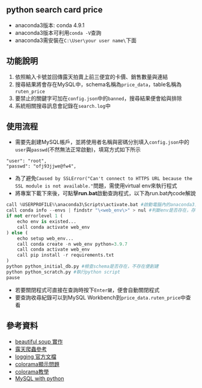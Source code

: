 ## python search card price
- anaconda3版本: conda 4.9.1
- anaconda3版本可利用`conda -V`查詢
- anaconda3需安裝在`C:\User\your user name\`下面

## 功能說明
1. 依照輸入卡號並回傳露天拍賣上前三便宜的卡價、銷售數量與連結
2. 搜尋結果將會存在MySQL中，schema名稱為`price_data`，table名稱為`ruten_price`
3. 要禁止的關鍵字可加在`config.json`中的`banned`，搜尋結果便會給與排除
4. 系統相關搜尋訊息會記錄在`search.log`中

## 使用流程
- 需要先創建MySQL帳戶，並將使用者名稱與密碼分別填入`config.json`中的`user`與`passwd`(不然無法正常啟動)，填寫方式如下所示
```
"user": "root",
"passwd": "ofj93jjwe@fw4",
```
- 為了避免`Caused by SSLError("Can't connect to HTTPS URL because the SSL module is not available."`問題，需使用virtual env來執行程式
- 將專案下載下來後，可點擊**run.bat**啟動查詢程式，以下為run.bat內code解說
``` python
call %USERPROFILE%\anaconda3\Scripts\activate.bat #啟動電腦內的anaconda3，%USERPROFILE%可自動抓取用戶資訊
call conda info --envs | findstr "\<web_env\>" > nul #判斷env是否存在，存在則啟動，不存在則創建
if not errorlevel 1 (
    echo env is existed...
    call conda activate web_env
) else (
    echo setup web_env...
    call conda create -n web_env python=3.9.7
    call conda activate web_env
    call pip install -r requirements.txt
)
python python_initial_db.py #檢查schema是否存在，不存在便創建
python python_scratch.py #執行python script
pause
```
- 若要關閉程式可直接在查詢時按下`Enter鍵`，便會自動關閉程式
- 要查詢收尋紀錄可以到MySQL Workbench到`price_data.ruten_price`中查看

## 參考資料
- [beautiful soup 實作](https://steam.oxxostudio.tw/category/python/spider/beautiful-soup.html)
- [露天爬蟲參考](https://tlyu0419.github.io/2020/06/14/Crawler-Ruten/)
- [logging 官方文檔](https://docs.python.org/zh-tw/3/howto/logging.html#handler-basic)
- [colorama顯示問題](https://lightrun.com/answers/tartley-colorama-colorama-not-working-with-input)
- [colorama教學](https://www.cnblogs.com/xiao-apple36/p/9151883.html)
- [MySQL with python](https://www.learncodewithmike.com/2020/02/python-mysql.html)
